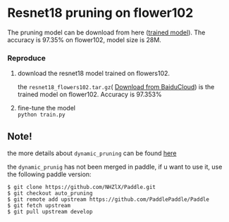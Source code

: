 # Resnet18 pruning on flower102 
The pruning model can be download from here ([trained model](https://pan.baidu.com/s/1c1Hqxoc)). The accuracy is 97.35% on flower102, model size is 28M.



### Reproduce 
1. download the resnet18 model trained on flowers102.

	the `resnet18_flowers102.tar.gz`( [Download from BaiduCloud](https://pan.baidu.com/s/1pLlwg9X)) is the trained model on flower102. Accuracy is 97.353%

2. fine-tune the model   
`python train.py`


## Note!
the more details about `dynamic_pruning` can be found [here](https://github.com/PaddlePaddle/Paddle/pull/2603)

the `dynamic_prunig` has not been merged in paddle, if u want to use it, use the following paddle version:    

`$ git clone https://github.com/NHZlX/Paddle.git `     
`$ git checkout auto_pruning`     
`$ git remote add upstream https://github.com/PaddlePaddle/Paddle`     
`$ git fetch upstream`     
`$ git pull upstream develop`
